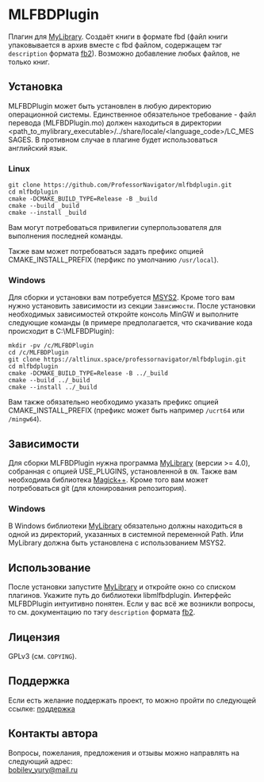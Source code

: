 # MLFBDPlugin

Плагин для [MyLibrary](https://github.com/ProfessorNavigator/mylibrary). Создаёт книги в формате fbd (файл книги упаковывается в архив вместе с fbd файлом, содержащем тэг `description` формата [fb2](https://github.com/gribuser/fb2)). Возможно добавление любых файлов, не только книг.

## Установка
MLFBDPlugin может быть установлен в любую директорию операционной системы.
Единственное обязательное требование - файл перевода (MLFBDPlugin.mo) должен находиться в директории <path_to_mylibrary_executable>/../share/locale/<language_code>/LC_MESSAGES. В противном случае в плагине будет использоваться английский язык.

### Linux
`git clone https://github.com/ProfessorNavigator/mlfbdplugin.git` \
`cd mlfbdplugin` \
`cmake -DCMAKE_BUILD_TYPE=Release -B _build`\
`cmake --build _build`\
`cmake --install _build`

Вам могут потребоваться привилегии суперпользователя для выполнения последней команды.

Также вам может потребоваться задать префикс опцией CMAKE_INSTALL_PREFIX (перфикс по умолчанию `/usr/local`).

### Windows
Для сборки и установки вам потребуется [MSYS2](https://www.msys2.org/). Кроме того вам нужно установить зависимости из секции `Зависимости`. После установки необходимых зависимостей откройте консоль MinGW и выполните следующие команды (в примере предполагается, что скачивание кода происходит в C:\MLFBDPlugin):

`mkdir -pv /c/MLFBDPlugin`\
`cd /c/MLFBDPlugin` \
`git clone https://altlinux.space/professornavigator/mlfbdplugin.git` \
`cd mlfbdplugin`\
`cmake -DCMAKE_BUILD_TYPE=Release -B ../_build`\
`cmake --build ../_build`\
`cmake --install ../_build`

Вам также обязательно необходимо указать префикс опцией CMAKE_INSTALL_PREFIX (префикс может быть например `/ucrt64` или `/mingw64`).

## Зависимости
Для сборки MLFBDPlugin нужна программа [MyLibrary](https://github.com/ProfessorNavigator/mylibrary) (версии >= 4.0), собранная с опцией USE_PLUGINS, установленной в `ON`. Также вам необходима библиотека [Magick++](https://imagemagick.org/Magick++/). Кроме того вам может потребоваться git (для клонирования репозитория).

### Windows
В Windows библиотеки [MyLibrary](https://github.com/ProfessorNavigator/mylibrary) обязательно должны находиться в одной из директорий, указанных в системной переменной Path. Или MyLibrary должна быть установлена с использованием MSYS2.

## Использование
После установки запустите [MyLibrary](https://github.com/ProfessorNavigator/mylibrary) и откройте окно со списком плагинов. Укажите путь до библиотеки libmlfbdplugin. Интерфейс MLFBDPlugin интуитивно понятен. Если у вас всё же возникли вопросы, то см. документацию по тэгу `description` формата [fb2](https://github.com/gribuser/fb2).

## Лицензия

GPLv3 (см. `COPYING`).

## Поддержка

Если есть желание поддержать проект, то можно пройти по следующей ссылке: [поддержка](https://yoomoney.ru/to/4100117795409573)

## Контакты автора

Вопросы, пожелания, предложения и отзывы можно направлять на следующий адрес: \
bobilev_yury@mail.ru 
